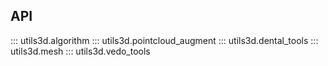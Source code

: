 


## API
::: utils3d.algorithm
::: utils3d.pointcloud_augment
::: utils3d.dental_tools
::: utils3d.mesh
::: utils3d.vedo_tools